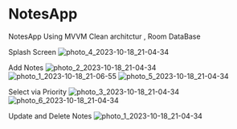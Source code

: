 # NotesApp
NotesApp Using MVVM Clean architctur , Room  DataBase

Splash Screen
![photo_4_2023-10-18_21-04-34](https://github.com/Hxt5gh/NotesApp/assets/100848388/c26c58d2-6b1b-497b-b88a-fb35a18834db)

Add Notes
![photo_2_2023-10-18_21-04-34](https://github.com/Hxt5gh/NotesApp/assets/100848388/e1b4d1b0-d09c-4225-895a-415f50a488ed)
![photo_1_2023-10-18_21-06-55](https://github.com/Hxt5gh/NotesApp/assets/100848388/faa758e6-8be3-4efc-97bb-d599cf4dcbec)
![photo_5_2023-10-18_21-04-34](https://github.com/Hxt5gh/NotesApp/assets/100848388/3a648f24-0ac9-49a8-9703-ebb8aac39db9)

Select via Priority
![photo_3_2023-10-18_21-04-34](https://github.com/Hxt5gh/NotesApp/assets/100848388/f92fe594-b0c6-40e6-bf6a-51448518d2b2)
![photo_6_2023-10-18_21-04-34](https://github.com/Hxt5gh/NotesApp/assets/100848388/63b3c383-6b09-4e2c-8044-6f2af5f805f3)


Update  and Delete  Notes
![photo_1_2023-10-18_21-04-34](https://github.com/Hxt5gh/NotesApp/assets/100848388/644e1c0c-7742-4989-8c41-12e463c2a388)
